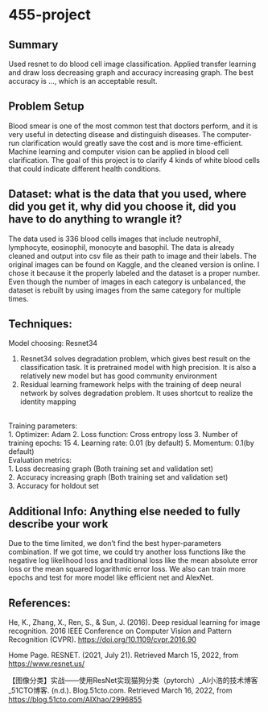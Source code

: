 # 455-project
## Summary
Used resnet to do blood cell image classification. Applied transfer learning and draw loss decreasing graph and accuracy increasing graph. The best accuracy is …, which is an acceptable result. 

## Problem Setup
Blood smear is one of the most common test that doctors perform, and it is very useful in detecting disease and distinguish diseases. The computer-run clarification would greatly save the cost and is more time-efficient. Machine learning and computer vision can be applied in blood cell clarification. 
The goal of this project is to clarify 4 kinds of white blood cells that could indicate different health conditions. 

## Dataset: what is the data that you used, where did you get it, why did you choose it, did you have to do anything to wrangle it?
The data used is 336 blood cells images that include neutrophil, lymphocyte, eosinophil, monocyte and basophil. The data is already cleaned and output into csv file as their path to image and their labels. The original images can be found on Kaggle, and the cleaned version is online. I chose it because it the properly labeled and the dataset is a proper number. Even though the number of images in each category is unbalanced, the dataset is rebuilt by using images from the same category for multiple times. 

## Techniques: 
Model choosing: Resnet34<br>
1. Resnet34 solves degradation problem, which gives best result on the classification task. It is pretrained model with high precision. It is also a relatively new model but has good community environment
2. Residual learning framework helps with the training of deep neural network by solves degradation problem. It uses shortcut to realize the identity mapping
<br>
Training parameters:<br>
1. Optimizer: Adam 
2. Loss function: Cross entropy loss
3. Number of training epochs: 15
4. Learning rate: 0.01 (by default)
5. Momentum: 0.1(by default)
<br>
Evaluation metrics:<br>
1.	Loss decreasing graph (Both training set and validation set)<br>
2.	Accuracy increasing graph (Both training set and validation set)<br>
3.	Accuracy for holdout set

## Additional Info: Anything else needed to fully describe your work
Due to the time limited, we don’t find the best hyper-parameters combination. If we got time, we could try another loss functions like the negative log likelihood loss and traditional loss like the mean absolute error loss or the mean squared logarithmic error loss. We also can train more epochs and test for more model like efficient net and AlexNet.

## References: 
He, K., Zhang, X., Ren, S., & Sun, J. (2016). Deep residual learning for image recognition. 2016 IEEE Conference on Computer Vision and Pattern Recognition (CVPR). https://doi.org/10.1109/cvpr.2016.90 <br>

Home Page. RESNET. (2021, July 21). Retrieved March 15, 2022, from https://www.resnet.us/ <br>

【图像分类】实战——使用ResNet实现猫狗分类（pytorch）_AI小浩的技术博客_51CTO博客. (n.d.). Blog.51cto.com. Retrieved March 16, 2022, from https://blog.51cto.com/AIXhao/2996855
